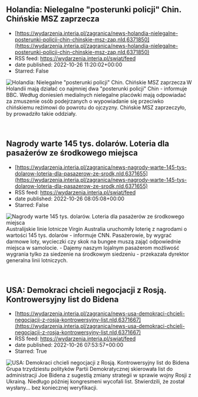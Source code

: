 ## Holandia: Nielegalne "posterunki policji" Chin. Chińskie MSZ zaprzecza
 - [https://wydarzenia.interia.pl/zagranica/news-holandia-nielegalne-posterunki-policji-chin-chinskie-msz-zap,nId,6371850](https://wydarzenia.interia.pl/zagranica/news-holandia-nielegalne-posterunki-policji-chin-chinskie-msz-zap,nId,6371850)
 - RSS feed: https://wydarzenia.interia.pl/swiat/feed
 - date published: 2022-10-26 11:20:02+00:00
 - Starred: False

<p><a href="https://wydarzenia.interia.pl/zagranica/news-holandia-nielegalne-posterunki-policji-chin-chinskie-msz-zap,nId,6371850"><img align="left" alt="Holandia: Nielegalne &quot;posterunki policji&quot; Chin. Chińskie MSZ zaprzecza" src="https://i.iplsc.com/holandia-nielegalne-posterunki-policji-chin-chinskie-msz-zap/000G96NDFJEFV69P-C321.jpg" /></a>W Holandii mają działać co najmniej dwa &quot;posterunki policji&quot; Chin - informuje BBC. Według doniesień medialnych nielegalne placówki mają odpowiadać za zmuszenie osób podejrzanych o wypowiadanie się przeciwko chińskiemu reżimowi do powrotu do ojczyzny. Chińskie MSZ zaprzeczyło, by prowadziło takie oddziały.  </p><br clear="all" />

## Nagrody warte 145 tys. dolarów. Loteria dla pasażerów ze środkowego miejsca
 - [https://wydarzenia.interia.pl/zagranica/news-nagrody-warte-145-tys-dolarow-loteria-dla-pasazerow-ze-srodk,nId,6371655](https://wydarzenia.interia.pl/zagranica/news-nagrody-warte-145-tys-dolarow-loteria-dla-pasazerow-ze-srodk,nId,6371655)
 - RSS feed: https://wydarzenia.interia.pl/swiat/feed
 - date published: 2022-10-26 08:05:08+00:00
 - Starred: False

<p><a href="https://wydarzenia.interia.pl/zagranica/news-nagrody-warte-145-tys-dolarow-loteria-dla-pasazerow-ze-srodk,nId,6371655"><img align="left" alt="Nagrody warte 145 tys. dolarów. Loteria dla pasażerów ze środkowego miejsca" src="https://i.iplsc.com/nagrody-warte-145-tys-dolarow-loteria-dla-pasazerow-ze-srodk/000G95C6S2YNDWHP-C321.jpg" /></a>Australijskie linie lotnicze Virgin Australia uruchomiły loterię z nagrodami o wartości 145 tys. dolarów - informuje CNN. Pasażerowie, by wygrać darmowe loty, wycieczki czy skok na bungee muszą zająć odpowiednie miejsca w samolocie. - Dajemy naszym lojalnym pasażerom możliwość wygrania tylko za siedzenie na środkowym siedzeniu - przekazała dyrektor generalna linii lotniczych.</p><br clear="all" />

## USA: Demokraci chcieli negocjacji z Rosją. Kontrowersyjny list do Bidena
 - [https://wydarzenia.interia.pl/zagranica/news-usa-demokraci-chcieli-negocjacji-z-rosja-kontrowersyjny-list,nId,6371667](https://wydarzenia.interia.pl/zagranica/news-usa-demokraci-chcieli-negocjacji-z-rosja-kontrowersyjny-list,nId,6371667)
 - RSS feed: https://wydarzenia.interia.pl/swiat/feed
 - date published: 2022-10-26 07:53:57+00:00
 - Starred: True

<p><a href="https://wydarzenia.interia.pl/zagranica/news-usa-demokraci-chcieli-negocjacji-z-rosja-kontrowersyjny-list,nId,6371667"><img align="left" alt="USA: Demokraci chcieli negocjacji z Rosją. Kontrowersyjny list do Bidena" src="https://i.iplsc.com/usa-demokraci-chcieli-negocjacji-z-rosja-kontrowersyjny-list/000G95NMITKD5LK3-C321.jpg" /></a>Grupa trzydziestu polityków Partii Demokratycznej skierowała list do administracji Joe Bidena z sugestią zmiany strategii w sprawie wojny Rosji z Ukrainą. Niedługo później kongresmeni wycofali list. Stwierdzili, że został wysłany... bez koniecznej weryfikacji.</p><br clear="all" />
